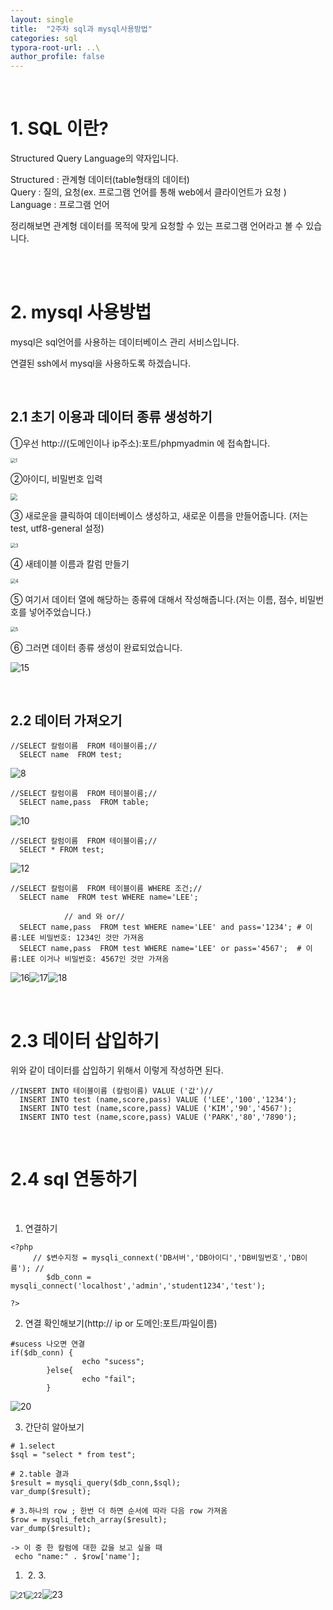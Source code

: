 ```yaml
---
layout: single
title:  "2주차 sql과 mysql사용방법"
categories: sql
typora-root-url: ..\
author_profile: false
---
```


<br>

# 1. SQL 이란?

Structured Query Language의 약자입니다.

Structured : 관계형 데이터(table형태의 데이터)  
Query : 질의, 요청(ex. 프로그램 언어를 통해 web에서 클라이언트가 요청 )   
Language : 프로그램 언어

정리해보면 관계형 데이터를 목적에 맞게 요청할 수 있는 프로그램 언어라고 볼 수 있습니다.

<br>

<br>

# 2. mysql 사용방법

mysql은 sql언어를 사용하는 데이터베이스 관리 서비스입니다. 

연결된 ssh에서 mysql을 사용하도록 하겠습니다.

<br>

## 2.1  초기 이용과 데이터 종류 생성하기



①우선 http://(도메인이나 ip주소):포트/phpmyadmin 에 접속합니다.

<img src="/images/2024-04-26-first/1.PNG" alt="1" style="zoom: 50%;" />

②아이디, 비밀번호 입력



<img src="/images/2024-04-26-first/2.PNG" style="zoom: 67%;" />



③ 새로운을 클릭하여 데이터베이스 생성하고,  새로운 이름을 만들어줍니다. (저는 test, utf8-general 설정)





<img src="/images/2024-04-26-first/3.PNG" alt="3" style="zoom:50%;" />

④ 새테이블 이름과 칼럼 만들기

<img src="/images/2024-04-26-first/4.PNG" alt="4" style="zoom:50%;" />

⑤ 여기서 데이터 열에 해당하는 종류에 대해서 작성해줍니다.(저는 이름, 점수, 비밀번호를 넣어주었습니다.)

<img src="/images/2024-04-26-first/5.PNG" alt="5" style="zoom:50%;" />



⑥ 그러면 데이터 종류 생성이 완료되었습니다.

![15](/images/2024-04-26-first/15.PNG)

<br>

## 2.2   데이터 가져오기

```
//SELECT 칼럼이름  FROM 테이블이름;//
  SELECT name  FROM test;
```

![8](/images/2024-04-26-first/8-1714128429210-31.PNG)

```
//SELECT 칼럼이름  FROM 테이블이름;//
  SELECT name,pass  FROM table;
```

![10](/images/2024-04-26-first/10-1714128752829-33.PNG)

```
//SELECT 칼럼이름  FROM 테이블이름;//
  SELECT * FROM test;
```

![12](/images/2024-04-26-first/12-1714128818790-35.PNG)

```
//SELECT 칼럼이름  FROM 테이블이름 WHERE 조건;//
  SELECT name  FROM test WHERE name='LEE';
  
  			// and 와 or//
  SELECT name,pass  FROM test WHERE name='LEE' and pass='1234'; # 이름:LEE 비밀번호: 1234인 것만 가져옴
  SELECT name,pass  FROM test WHERE name='LEE' or pass='4567';  # 이름:LEE 이거나 비밀번호: 4567인 것만 가져옴
```

![16](/images/2024-04-26-first/16.PNG)![17](/images/2024-04-26-first/17.PNG)![18](/images/2024-04-26-first/18.PNG)

<br>

# 2.3  데이터 삽입하기

위와 같이 데이터를 삽입하기 위해서 이렇게 작성하면 된다.

```
//INSERT INTO 테이블이름 (칼럼이름) VALUE ('값')//
  INSERT INTO test (name,score,pass) VALUE ('LEE','100','1234');
  INSERT INTO test (name,score,pass) VALUE ('KIM','90','4567');
  INSERT INTO test (name,score,pass) VALUE ('PARK','80','7890');
```

<br>

# 2.4  sql 연동하기

<br>

1. 연결하기

```
<?php
	 // $변수지정 = mysqli_connext('DB서버','DB아이디','DB비밀번호','DB이름'); //
        $db_conn = mysqli_connect('localhost','admin','student1234','test');
        
?>
```

2. 연결 확인해보기(http:// ip or 도메인:포트/파일이름)

```
#sucess 나오면 연결
if($db_conn) {
                echo "sucess";
        }else{
                echo "fail";
        }
```

![20](/images/2024-04-26-2/20.PNG)

3. 간단히 알아보기

```
# 1.select
$sql = "select * from test";

# 2.table 결과
$result = mysqli_query($db_conn,$sql);
var_dump($result);

# 3.하나의 row ; 한번 더 하면 순서에 따라 다음 row 가져옴
$row = mysqli_fetch_array($result);
var_dump($result);

-> 이 중 한 칼럼에 대한 값을 보고 싶을 때
 echo "name:" . $row['name'];

```

1. ​						2.							3.



<img src="/images/2024-04-26-2/21.PNG" alt="21" style="zoom: 80%;" /><img src="/images/2024-04-26-2/22.PNG" alt="22" style="zoom:80%;" />![23](/images/2024-04-26-2/23.PNG)

